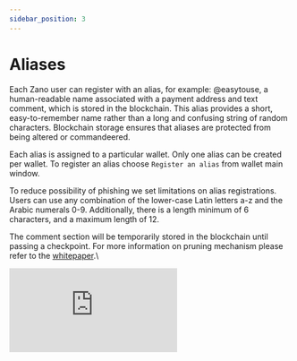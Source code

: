 ```yaml
---
sidebar_position: 3
---
```


# Aliases

Each Zano user can register with an alias, for example: @easytouse, a human-readable name associated with a payment address and text comment, which is stored in the blockchain. This alias provides a short, easy-to-remember name rather than a long and confusing string of random characters. Blockchain storage ensures that aliases are protected from being altered or commandeered.

Each alias is assigned to a particular wallet. Only one alias can be created per wallet. To register an alias choose `Register an alias` from wallet main window.

To reduce possibility of phishing we set limitations on alias registrations. Users can use any combination of the lower-case Latin letters a-z and the Arabic numerals 0-9. Additionally, there is a length minimum of 6 characters, and a maximum length of 12.

The comment section will be temporarily stored in the blockchain until passing a checkpoint. For more information on pruning mechanism please refer to the [whitepaper](https://docs.zano.org/docs/whitepaper).\


<div style={{ position: 'relative', paddingBottom: '56.25%', height: 0 }}>
  <iframe
    src="https://www.youtube.com/embed/ImbcSEc6cTU"
    title="YouTube video player"
    style={{ 
     position: 'absolute', 
     top: 0, 
     left: 0, 
     width: '100%', 
     height: '100%' 
    }}
    frameBorder="0"
    allow="accelerometer; autoplay; clipboard-write; encrypted-media; gyroscope; picture-in-picture; web-share"
    allowFullScreen
  />
</div>

![alt alias-registration](../../static/img/use/aliases/alias-registration.png)*<figcaption style={{textAlign: "center" }}>Alias registration</figcaption>*

Aliases can be used for more than just Zano transactions. Think of them as a decentralised address book with universal IDs that can be used for various services based on the Zano platform.
